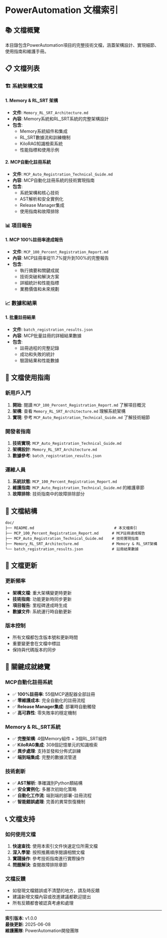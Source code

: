 # PowerAutomation 文檔索引

## 📚 文檔概覽

本目錄包含PowerAutomation項目的完整技術文檔，涵蓋架構設計、實現細節、使用指南和維護手冊。

## 📋 文檔列表

### 🏗️ 系統架構文檔

#### 1. Memory & RL_SRT 架構
- **文件**: `Memory_RL_SRT_Architecture.md`
- **內容**: Memory系統和RL_SRT系統的完整架構設計
- **包含**: 
  - Memory系統組件和集成
  - RL_SRT數據流和訓練機制
  - KiloRAG知識檢索系統
  - 性能指標和使用示例

#### 2. MCP自動化註冊系統
- **文件**: `MCP_Auto_Registration_Technical_Guide.md`
- **內容**: MCP自動化註冊系統的技術實現指南
- **包含**:
  - 系統架構和核心技術
  - AST解析和安全實例化
  - Release Manager集成
  - 使用指南和故障排除

### 📊 項目報告

#### 1. MCP 100%註冊率達成報告
- **文件**: `MCP_100_Percent_Registration_Report.md`
- **內容**: MCP註冊率從11.7%提升到100%的完整報告
- **包含**:
  - 執行摘要和關鍵成就
  - 技術突破和解決方案
  - 詳細統計和性能指標
  - 業務價值和未來規劃

### 📈 數據和結果

#### 1. 批量註冊結果
- **文件**: `batch_registration_results.json`
- **內容**: MCP批量註冊的詳細結果數據
- **包含**:
  - 註冊過程的完整記錄
  - 成功和失敗的統計
  - 驗證結果和性能數據

## 🎯 文檔使用指南

### 新用戶入門
1. **開始**: 閱讀 `MCP_100_Percent_Registration_Report.md` 了解項目概況
2. **架構**: 查看 `Memory_RL_SRT_Architecture.md` 理解系統架構
3. **實現**: 參考 `MCP_Auto_Registration_Technical_Guide.md` 了解技術細節

### 開發者指南
1. **技術實現**: `MCP_Auto_Registration_Technical_Guide.md`
2. **架構設計**: `Memory_RL_SRT_Architecture.md`
3. **數據參考**: `batch_registration_results.json`

### 運維人員
1. **系統狀態**: `MCP_100_Percent_Registration_Report.md`
2. **維護指南**: `MCP_Auto_Registration_Technical_Guide.md` 的維護章節
3. **故障排除**: 技術指南中的故障排除部分

## 📁 文檔結構

```
doc/
├── README.md                                    # 本文檔索引
├── MCP_100_Percent_Registration_Report.md      # MCP註冊達成報告
├── MCP_Auto_Registration_Technical_Guide.md    # 技術實現指南
├── Memory_RL_SRT_Architecture.md               # Memory & RL_SRT架構
└── batch_registration_results.json             # 註冊結果數據
```

## 🔄 文檔更新

### 更新頻率
- **架構文檔**: 重大架構變更時更新
- **技術指南**: 功能更新時同步更新
- **項目報告**: 里程碑達成時生成
- **數據文件**: 系統運行時自動更新

### 版本控制
- 所有文檔都包含版本號和更新時間
- 重要變更會在文檔中標註
- 保持與代碼版本的同步

## 🎯 關鍵成就總覽

### MCP自動化註冊系統
- ✅ **100%註冊率**: 55個MCP適配器全部註冊
- ✅ **零維護成本**: 完全自動化的註冊流程
- ✅ **Release Manager集成**: 部署時自動觸發
- ✅ **高可靠性**: 零失敗率的穩定機制

### Memory & RL_SRT系統
- ✅ **完整架構**: 4個Memory組件 + 3個RL_SRT組件
- ✅ **KiloRAG集成**: 308個記憶單元的知識檢索
- ✅ **異步處理**: 支持並發和分佈式訓練
- ✅ **端到端集成**: 完整的數據流管道

### 技術創新
- ✅ **AST解析**: 準確識別Python類結構
- ✅ **安全實例化**: 多層次初始化策略
- ✅ **自動化工作流**: 端到端的部署-註冊流程
- ✅ **智能錯誤處理**: 完善的異常恢復機制

## 📞 文檔支持

### 如何使用文檔
1. **快速查找**: 使用本索引文件快速定位所需文檔
2. **深入學習**: 按照推薦順序閱讀相關文檔
3. **實踐操作**: 參考技術指南進行實際操作
4. **問題解決**: 查閱故障排除章節

### 文檔反饋
- 如發現文檔錯誤或不清楚的地方，請及時反饋
- 建議新增文檔內容或改進建議都歡迎提出
- 所有反饋都會被認真考慮和處理

---

**索引版本**: v1.0.0  
**最後更新**: 2025-06-08  
**維護團隊**: PowerAutomation開發團隊

